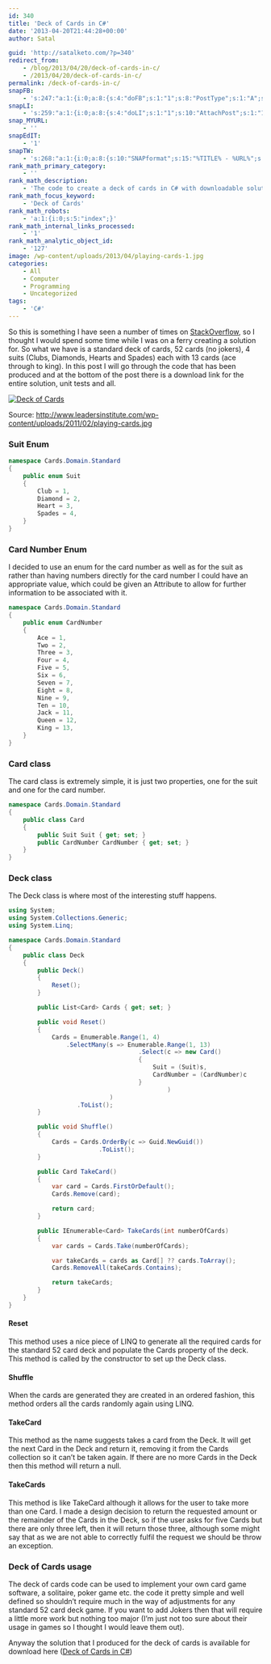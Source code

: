 ```yaml
---
id: 340
title: 'Deck of Cards in C#'
date: '2013-04-20T21:44:28+00:00'
author: Satal

guid: 'http://satalketo.com/?p=340'
redirect_from:
    - /blog/2013/04/20/deck-of-cards-in-c/
    - /2013/04/20/deck-of-cards-in-c/
permalink: /deck-of-cards-in-c/
snapFB:
    - 's:247:"a:1:{i:0;a:8:{s:4:"doFB";s:1:"1";s:8:"PostType";s:1:"A";s:10:"AttachPost";s:1:"1";s:10:"SNAPformat";s:51:"New post (%TITLE%) has been published on %SITENAME%";s:9:"isAutoImg";s:1:"A";s:8:"imgToUse";b:0;s:9:"isAutoURL";s:1:"A";s:8:"urlToUse";b:0;}}";'
snapLI:
    - 's:259:"a:1:{i:0;a:8:{s:4:"doLI";s:1:"1";s:10:"AttachPost";s:1:"1";s:10:"SNAPformat";s:41:"New post has been published on %SITENAME%";s:11:"SNAPformatT";s:18:"New Post - %TITLE%";s:9:"isAutoImg";s:1:"A";s:8:"imgToUse";b:0;s:9:"isAutoURL";s:1:"A";s:8:"urlToUse";b:0;}}";'
snap_MYURL:
    - ''
snapEdIT:
    - '1'
snapTW:
    - 's:268:"a:1:{i:0;a:8:{s:10:"SNAPformat";s:15:"%TITLE% - %URL%";s:8:"attchImg";s:1:"1";s:9:"isAutoImg";s:1:"A";s:8:"imgToUse";s:0:"";s:9:"msgFormat";s:59:"New post (%TITLE%) has been published on %SITENAME% - %URL%";s:9:"isAutoURL";s:1:"A";s:8:"urlToUse";s:0:"";s:2:"do";i:0;}}";'
rank_math_primary_category:
    - ''
rank_math_description:
    - 'The code to create a deck of cards in C# with downloadable solution and unit tests to prove reliability.'
rank_math_focus_keyword:
    - 'Deck of Cards'
rank_math_robots:
    - 'a:1:{i:0;s:5:"index";}'
rank_math_internal_links_processed:
    - '1'
rank_math_analytic_object_id:
    - '127'
image: /wp-content/uploads/2013/04/playing-cards-1.jpg
categories:
    - All
    - Computer
    - Programming
    - Uncategorized
tags:
    - 'C#'
---
```


So this is something I have seen a number of times on [StackOverflow](http://stackoverflow.com/ "StackOverflow"), so I thought I would spend some time while I was on a ferry creating a solution for. So what we have is a standard deck of cards, 52 cards (no jokers), 4 suits (Clubs, Diamonds, Hearts and Spades) each with 13 cards (ace through to king). In this post I will go through the code that has been produced and at the bottom of the post there is a download link for the entire solution, unit tests and all.

[![Deck of Cards](https://samjenkins.com/wp-content/uploads/2013/04/playing-cards.jpg)](https://samjenkins.com/wp-content/uploads/2013/04/playing-cards.jpg)

   
Source: <http://www.leadersinstitute.com/wp-content/uploads/2011/02/playing-cards.jpg>

### Suit Enum

```csharp
namespace Cards.Domain.Standard
{
    public enum Suit
    {
        Club = 1,
        Diamond = 2,
        Heart = 3,
        Spades = 4,
    }
}
```

### Card Number Enum

I decided to use an enum for the card number as well as for the suit as rather than having numbers directly for the card number I could have an appropriate value, which could be given an Attribute to allow for further information to be associated with it.

```csharp
namespace Cards.Domain.Standard
{
    public enum CardNumber
    {
        Ace = 1,
        Two = 2,
        Three = 3,
        Four = 4,
        Five = 5,
        Six = 6,
        Seven = 7,
        Eight = 8,
        Nine = 9,
        Ten = 10,
        Jack = 11,
        Queen = 12,
        King = 13,
    }
}
```

### Card class

The card class is extremely simple, it is just two properties, one for the suit and one for the card number.

```csharp
namespace Cards.Domain.Standard
{
    public class Card
    {
        public Suit Suit { get; set; }
        public CardNumber CardNumber { get; set; }
    }
}
```

### Deck class

The Deck class is where most of the interesting stuff happens.

```csharp
using System;
using System.Collections.Generic;
using System.Linq;

namespace Cards.Domain.Standard
{
    public class Deck
    {
        public Deck()
        {
            Reset();
        }

        public List<Card> Cards { get; set; }

        public void Reset()
        {
            Cards = Enumerable.Range(1, 4)
                .SelectMany(s => Enumerable.Range(1, 13)
                                    .Select(c => new Card()
                                    {
                                        Suit = (Suit)s,
                                        CardNumber = (CardNumber)c
                                    }
                                            )
                            )
                   .ToList();
        }

        public void Shuffle()
        {
            Cards = Cards.OrderBy(c => Guid.NewGuid())
                         .ToList();
        }

        public Card TakeCard()
        {
            var card = Cards.FirstOrDefault();
            Cards.Remove(card);

            return card;
        }

        public IEnumerable<Card> TakeCards(int numberOfCards)
        {
            var cards = Cards.Take(numberOfCards);

            var takeCards = cards as Card[] ?? cards.ToArray();
            Cards.RemoveAll(takeCards.Contains);

            return takeCards;
        }
    }
}
```

#### Reset

This method uses a nice piece of LINQ to generate all the required cards for the standard 52 card deck and populate the Cards property of the deck. This method is called by the constructor to set up the Deck class.

#### Shuffle

When the cards are generated they are created in an ordered fashion, this method orders all the cards randomly again using LINQ.

#### TakeCard

This method as the name suggests takes a card from the Deck. It will get the next Card in the Deck and return it, removing it from the Cards collection so it can’t be taken again. If there are no more Cards in the Deck then this method will return a null.

#### TakeCards

This method is like TakeCard although it allows for the user to take more than one Card. I made a design decision to return the requested amount or the remainder of the Cards in the Deck, so if the user asks for five Cards but there are only three left, then it will return those three, although some might say that as we are not able to correctly fulfil the request we should be throw an exception.

### Deck of Cards usage

The deck of cards code can be used to implement your own card game software, a solitaire, poker game etc. the code it pretty simple and well defined so shouldn’t require much in the way of adjustments for any standard 52 card deck game. If you want to add Jokers then that will require a little more work but nothing too major (I’m just not too sure about their usage in games so I thought I would leave them out).

Anyway the solution that I produced for the deck of cards is available for download here ([Deck of Cards in C#](https://samjenkins.com/wp-content/uploads/2013/04/Cards.zip))